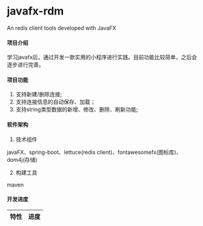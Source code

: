 # javafx-rdm
An redis client tools developed with JavaFX

#### 项目介绍
学习javafx后，通过开发一款实用的小程序进行实践。目前功能比较简单，之后会逐步进行完善。

#### 项目功能
1. 支持新建/删除连接;
2. 支持连接信息的自动保存、加载；
2. 支持string类型数据的新增、修改、删除、刷新功能;

#### 软件架构

1. 技术组件

javaFX、spring-boot、lettuce(redis client)、fontawesomefx(图标库)、dom4j(存储)

2. 构建工具

maven

#### 开发进度

| 特性 | 进度 |
| ------ | ------ |